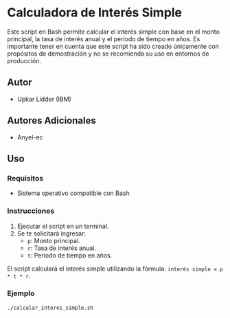 # Calculadora de Interés Simple

Este script en Bash permite calcular el interés simple con base en el monto principal, la tasa de interés anual y el período de tiempo en años. Es importante tener en cuenta que este script ha sido creado únicamente con propósitos de demostración y no se recomienda su uso en entornos de producción.

## Autor
- Upkar Lidder (IBM)
  
## Autores Adicionales
- Anyel-ec
  
## Uso
### Requisitos
- Sistema operativo compatible con Bash

### Instrucciones
1. Ejecutar el script en un terminal.
2. Se te solicitará ingresar:
   - `p`: Monto principal.
   - `r`: Tasa de interés anual.
   - `t`: Período de tiempo en años.

El script calculará el interés simple utilizando la fórmula: `interés simple = p * t * r`.

### Ejemplo
```bash
./calcular_interes_simple.sh

